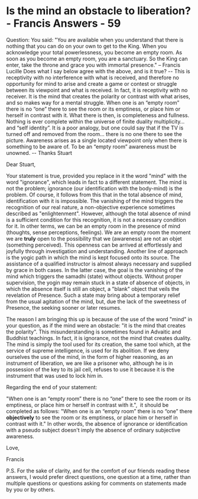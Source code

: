 # Is the mind an obstacle to liberation? - Francis Answers - 59

Question: You said: &quot;You are available when you understand that there is nothing that you can do on your own to get to the King. When you acknowledge your total powerlessness, you become an empty room. As soon as you become an empty room, you are a sanctuary. So the King can enter, take the throne and grace you with immortal presence.&quot; &ndash; Francis Lucille Does what I say below agree with the above, and is it true? -- This is receptivity with no interference with what is received, and therefore no opportunity for mind to arise and create a game or contest or struggle between its viewpoint and what is received. In fact, it is receptivity with no receiver. It is the mind that creates the polarity or contrast with what arises, and so makes way for a mental struggle. When one is an &ldquo;empty room&rdquo; there is no &ldquo;one&rdquo; there to see the room or its emptiness, or place him or herself in contrast with it. What there is then, is completeness and fullness. Nothing is ever complete within the universe of finite duality multiplicity&hellip; and &ldquo;self identity&rdquo;. It is a poor analogy, but one could say that if the TV is turned off and removed from the room&hellip; there is no one there to see the picture. Awareness arises as a single located viewpoint only when there is something to be aware of. To be an &ldquo;empty room&rdquo; awareness must be unowned. -- Thanks Stuart

Dear Stuart,

Your statement is true, provided you replace in it the word &quot;mind&quot; with the word &quot;ignorance&quot;, which leads in fact to a different statement. The mind is not the problem; ignorance (our identification with the body-mind) is the problem. Of course, it follows from this that in the total absence of mind, identification with it is impossible. The vanishing of the mind triggers the recognition of our real nature, a non-objective experience sometimes described as &quot;enlightenment&quot;. However, although the total absence of mind is a sufficient condition for this recognition, it is not a necessary condition for it. In other terms, we can be an empty room in the presence of mind (thoughts, sense perceptions, feelings). We are an empty room the moment we are **truly** open to the possibility that we (awareness) are not an objet (something perceived). This openness can be arrived at effortlessly and joyfully through investigation and understanding. Another line of approach is the yogic path in which the mind is kept focused onto its source. The assistance of a qualified instructor is almost always necessary and supplied by grace in both cases. In the latter case, the goal is the vanishing of the mind which triggers the samadhi (state) without objects. Without proper supervision, the yogin may remain stuck in a state of absence of objects, in which the absence itself is still an object, a &quot;blank&quot; object that veils the revelation of Presence. Such a state may bring about a temporary relief from the usual agitation of the mind, but, due the lack of the sweetness of Presence, the seeking sooner or later resumes.

The reason I am bringing this up is because of the use of the word &quot;mind&quot; in your question, as if the mind were an obstacle: &quot;it is the mind that creates the polarity&quot;. This misunderstanding is sometimes found in Advaitic and Buddhist teachings. In fact, it is ignorance, not the mind that creates duality. The mind is simply the tool used for its creation, the same tool which, at the service of supreme intelligence, is used for its abolition. If we deny ourselves the use of the mind, in the form of higher reasoning, as an instrument of liberation, we are like a prisoner who, although he is in possession of the key to its jail cell, refuses to use it because it is the instrument that was used to lock him in.

Regarding the end of your statement:&nbsp;

&quot;When one is an &ldquo;empty room&rdquo; there is no &ldquo;one&rdquo; there to see the room or its emptiness, or place him or herself in contrast with it.&quot;,&nbsp; it should be completed as follows: &quot;When one is an &ldquo;empty room&rdquo; there is no &ldquo;one&rdquo; there **objectively** to see the room or its emptiness, or place him or herself in contrast with it.&quot; In other words, the absence of ignorance or identification with a pseudo subject doesn't imply the absence of ordinary subjective awareness.

Love,

Francis

P.S. For the sake of clarity, and for the comfort of our friends reading these answers, I would prefer direct questions, one question at a time, rather than multiple questions or questions asking for comments on statements made by you or by others.



  







